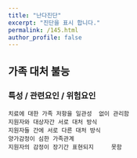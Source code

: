 ```yaml
---
title: "난다진단"
excerpt: "진단을 표시 합니다."
permalink: /145.html
author_profile: false
---
```

## 가족 대처 불능



### 특성 / 관련요인 / 위험요인

>   

    치료에 대한 가족 저항을 일관성  없이 관리함
    지원자와 대상자간 서로 대처 방식
    지원자들 간에 서로 다른 대처 방식
    양가감정이 심한 가족관계
    지원자의 감정이 장기간 표현되지     못함
